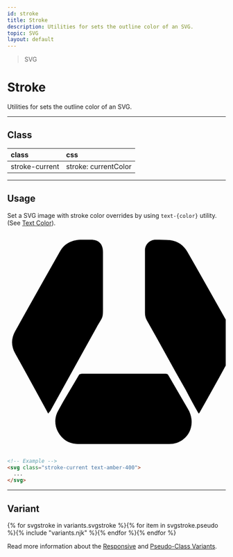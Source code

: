 ```yaml
---
id: stroke
title: Stroke
description: Utilities for sets the outline color of an SVG.
topic: SVG
layout: default
---
```


> SVG

# Stroke

Utilities for sets the outline color of an SVG.

---

## Class

| <span class="px-3 py-1 text-white (dark)text-charcoal-100 bg-charcoal-100 (dark)bg-gray-600 rounded-full">class</span> | <span class="px-3 py-1 text-white (dark)text-charcoal-100 bg-charcoal-100 (dark)bg-gray-600 rounded-full">css</span> |
|:--|:--|
| stroke-current | stroke: currentColor |

---

## Usage

Set a SVG image with stroke color overrides by using `text-{color}` utility. (See [Text Color](/text-color/)).

<y class="px-4 my-2 mx-auto w-56">
  <svg class="w-full h-24 stroke-current text-amber-400" role="img" xmlns="http://www.w3.org/2000/svg" xmlns:xlink="http://www.w3.org/1999/xlink" viewBox="0 0 46.8 46.8" enable-background="new 0 0 46.8 46.8" xml:space="preserve">
  <g>
  	<path display="none" fill="#FFFFFF" d="M49.8,45.3c-16.3,0-32.5,0-48.8,0C1,30.6,1,16,1,1.4c16.3,0,32.5,0,48.8,0
  		C49.8,16,49.8,30.6,49.8,45.3z M8.8,38.6c0.1-0.2,0.2-0.3,0.3-0.5c3.3-5.9,6.7-11.8,9.9-17.8c1.5-2.7,1.4-1.8,1.4-5.2
  		c0-3.7,0-7.3,0-11c0-1.7-0.9-2.6-2.6-2.6c-0.6,0-1.3,0-1.9,0c-2,0-3.7,0.8-4.7,2.5C8.1,9.6,4.9,15.3,1.7,20.9
  		c-0.9,1.6-0.9,3.2,0,4.8c2.3,4.2,4.6,8.4,6.9,12.5C8.7,38.4,8.7,38.5,8.8,38.6z M41,38.6c0.1-0.1,0.1-0.2,0.2-0.2
  		c2.4-4.3,4.7-8.5,7.1-12.8c0.8-1.5,0.8-3.1-0.1-4.6C45,15.4,41.9,9.8,38.7,4.1c-0.8-1.5-2.1-2.3-3.7-2.5c-1-0.1-2.1-0.1-3.1-0.1
  		c-1.3,0-2.3,1-2.3,2.3c0,4.4,0,8.9,0,13.3c0,0.5,0.2,1.1,0.4,1.6c2.7,4.9,5.5,9.9,8.3,14.8C39.1,35.2,40.1,36.9,41,38.6z
  		 M24.9,45.1C24.9,45.1,24.9,45.1,24.9,45.1c3.2,0,6.5,0,9.7,0c1.1,0,2.1-0.4,3-1c2-1.5,2.4-4.2,1-6.5c-1.4-2.4-2.8-4.8-4.2-7.2
  		c-0.2-0.3-0.3-0.3-0.6-0.3c-1.2,0-2.3,0-3.5,0c-4.8,0-9.6,0-14.4,0c-0.2,0-0.5,0.1-0.6,0.2c-1.5,2.6-3.1,5.1-4.5,7.7
  		c-0.8,1.4-0.8,2.9-0.1,4.4c0.8,1.8,2.3,2.7,4.3,2.7C18.4,45.2,21.7,45.1,24.9,45.1z"/>
  	<path d="M8.8,38.6c-0.1-0.1-0.2-0.2-0.2-0.3C6.3,34.1,4,29.9,1.7,25.8c-0.9-1.6-0.9-3.2,0-4.8C4.9,15.3,8.1,9.6,11.3,4
  		c1-1.8,2.7-2.5,4.7-2.5c0.6,0,1.3,0,1.9,0c1.7,0,2.6,0.9,2.6,2.6c0,3.7,0,7.3,0,11c0,3.5,0.1,2.5-1.4,5.2
  		c-3.3,5.9-6.6,11.9-9.9,17.8C9,38.3,8.9,38.4,8.8,38.6z"/>
  	<path d="M41,38.6c-1-1.7-1.9-3.4-2.8-5.1c-2.8-4.9-5.5-9.9-8.3-14.8c-0.3-0.5-0.4-1.1-0.4-1.6c0-4.4,0-8.9,0-13.3
  		c0-1.3,1-2.3,2.3-2.3c1,0,2.1,0,3.1,0.1c1.6,0.2,2.9,1.1,3.7,2.5C41.9,9.8,45,15.4,48.2,21c0.8,1.5,0.9,3.1,0.1,4.6
  		c-2.3,4.3-4.7,8.6-7.1,12.8C41.2,38.5,41.1,38.5,41,38.6z"/>
  	<path d="M24.9,45.1c-3.3,0-6.6,0-9.8,0c-1.9,0-3.4-1-4.3-2.7c-0.7-1.4-0.7-3,0.1-4.4c1.4-2.6,3-5.1,4.5-7.7
  		c0.1-0.1,0.4-0.2,0.6-0.2c4.8,0,9.6,0,14.4,0c1.2,0,2.3,0,3.5,0c0.3,0,0.5,0.1,0.6,0.3c1.4,2.4,2.8,4.8,4.2,7.2
  		c1.4,2.3,0.9,5.1-1,6.5c-0.9,0.7-1.9,1-3,1C31.4,45.1,28.2,45.1,24.9,45.1C24.9,45.1,24.9,45.1,24.9,45.1z"/>
  </g>
  </svg>
</y>

```html
<!-- Example -->
<svg class="stroke-current text-amber-400">
  ...
</svg>
```

---

## Variant

<y class="flex flex-gap-2 flex-wrap justify-start items-center">{% for svgstroke in variants.svgstroke %}{% for item in svgstroke.pseudo %}{% include "variants.njk" %}{% endfor %}{% endfor %}</y>

Read more information about the [Responsive](/responsive) and [Pseudo-Class Variants](/pseudo-class-variants/).

